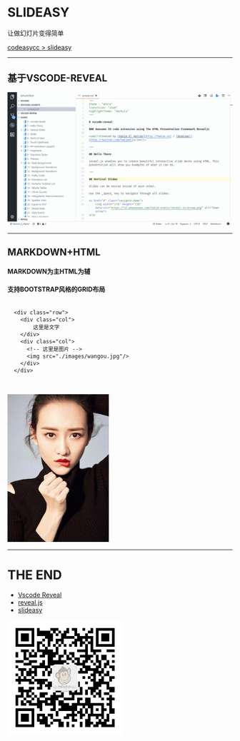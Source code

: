 
# SLIDEASY

让做幻灯片变得简单

[codeasycc > slideasy](https://github.com/codeasycc/slideasy)

---

## 基于VSCODE-REVEAL

![](./images/vscode-reveal.gif)

---

## MARKDOWN+HTML

#### MARKDOWN为主HTML为辅
#### 支持BOOTSTRAP风格的GRID布局

<div class="container">
  <div class="row">
    <div class="col">
        <pre>
          <code>
  &lt;div class="row"&gt;
    &lt;div class="col"&gt;
        这里是文字
    &lt;/div&gt;
    &lt;div class="col"&gt;
      &lt;!-- 这里是图片 --&gt;
      &lt;img src="./images/wangou.jpg"/&gt;
    &lt;/div&gt;
  &lt;/div&gt;
          </code>
        </pre>
    </div>
    <div class="col">
      <img src="./images/wangou.jpg"/>
    </div>
  </div>
</div>

---

# THE END

- [Vscode Reveal](https://marketplace.visualstudio.com/items?itemName=evilz.vscode-reveal)
- [reveal.js](https://github.com/hakimel/reveal.js/)
- [slideasy](https://github.com/hakimel/reveal.js/)

![codeasy](./images/codeasy.jpg)